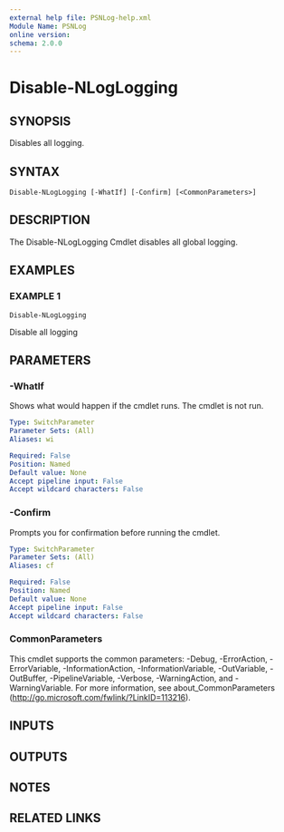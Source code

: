 ```yaml
---
external help file: PSNLog-help.xml
Module Name: PSNLog
online version:
schema: 2.0.0
---
```


# Disable-NLogLogging

## SYNOPSIS
Disables all logging.

## SYNTAX

```
Disable-NLogLogging [-WhatIf] [-Confirm] [<CommonParameters>]
```

## DESCRIPTION
The Disable-NLogLogging Cmdlet disables all global logging.

## EXAMPLES

### EXAMPLE 1
```
Disable-NLogLogging
```

Disable all logging

## PARAMETERS

### -WhatIf
Shows what would happen if the cmdlet runs.
The cmdlet is not run.

```yaml
Type: SwitchParameter
Parameter Sets: (All)
Aliases: wi

Required: False
Position: Named
Default value: None
Accept pipeline input: False
Accept wildcard characters: False
```

### -Confirm
Prompts you for confirmation before running the cmdlet.

```yaml
Type: SwitchParameter
Parameter Sets: (All)
Aliases: cf

Required: False
Position: Named
Default value: None
Accept pipeline input: False
Accept wildcard characters: False
```

### CommonParameters
This cmdlet supports the common parameters: -Debug, -ErrorAction, -ErrorVariable, -InformationAction, -InformationVariable, -OutVariable, -OutBuffer, -PipelineVariable, -Verbose, -WarningAction, and -WarningVariable.
For more information, see about_CommonParameters (http://go.microsoft.com/fwlink/?LinkID=113216).

## INPUTS

## OUTPUTS

## NOTES

## RELATED LINKS
